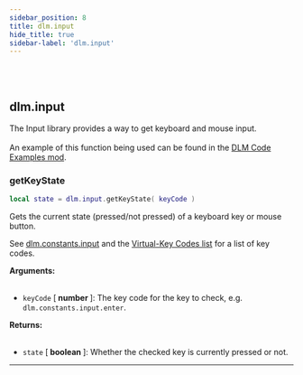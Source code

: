 ```yaml
---
sidebar_position: 8
title: dlm.input
hide_title: true
sidebar-label: 'dlm.input'
---
```


<br></br>

## dlm.input

The Input library provides a way to get keyboard and mouse input. <br></br>
An example of this function being used can be found in the [DLM Code Examples mod](https://steamcommunity.com/sharedfiles/filedetails/?id=2888172201).

### getKeyState

```lua
local state = dlm.input.getKeyState( keyCode )
```

Gets the current state (pressed/not pressed) of a keyboard key or mouse button.

See [dlm.constants.input](/modapis/DLM/Static-Functions/dlm.constants#input) and the [Virtual-Key Codes list](https://learn.microsoft.com/en-us/windows/win32/inputdev/virtual-key-codes) for a list of key codes.

<strong>Arguments:</strong> <br></br>

- <code>keyCode</code> [<strong> number </strong>]: The key code for the key to check, e.g. <code>dlm.constants.input.enter</code>.

<strong>Returns:</strong> <br></br>

- <code>state</code> [<strong> boolean </strong>]: Whether the checked key is currently pressed or not.

---
